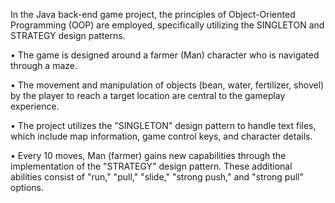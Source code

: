 In the Java back-end game project, the principles of Object-Oriented Programming (OOP) are employed, specifically utilizing the SINGLETON and STRATEGY design patterns.

• The game is designed around a farmer (Man) character who is navigated through a maze. 

• The movement and manipulation of objects (bean, water, fertilizer, shovel) by the player to reach a target location are central to the gameplay experience.

• The project utilizes the "SINGLETON" design pattern to handle text files, which include map information, game control keys, and character details. 

• Every 10 moves, Man (farmer) gains new capabilities through the implementation of the "STRATEGY" design pattern. These additional abilities consist of "run," "pull," "slide," "strong push," and "strong pull" options.
